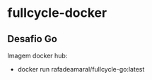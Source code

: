 # fullcycle-docker

## Desafio Go

Imagem docker hub:

- docker run rafadeamaral/fullcycle-go:latest